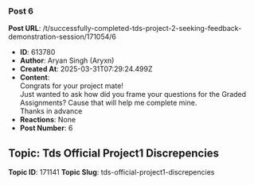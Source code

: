 ### Post 6
**Post URL**: /t/successfully-completed-tds-project-2-seeking-feedback-demonstration-session/171054/6
- **ID**: 613780
- **Author**: Aryan Singh (Aryxn)
- **Created At**: 2025-03-31T07:29:24.499Z
- **Content**:  
  Congrats for your project mate!<br>
Just wanted to ask how did you frame your questions for the Graded Assignments? Cause that will help me complete mine.<br>
Thanks in advance
- **Reactions**: None
- **Post Number**: 6

## Topic: Tds Official Project1 Discrepencies
**Topic ID**: 171141
**Topic Slug**: tds-official-project1-discrepencies

